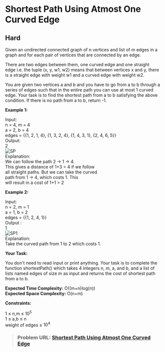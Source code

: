 # **Shortest Path Using Atmost One Curved Edge**

## **Hard**

Given an undirected connected graph of n vertices and list of m edges in a graph and for each pair of vertices that are connected by an edge. 

There are two edges between them, one curved edge and one straight edge i.e. the tuple (x, y, w1, w2) means that between vertices x and y, there is a straight edge with weight w1 and a curved edge with weight w2.

You are given two vertices a and b and you have to go from a to b through a series of edges such that in the entire path you can use at most 1 curved edge. Your task is to find the shortest path from a to b satisfying the above condition. If there is no path from a to b, return -1.
   
**Example 1:**

Input:  
n = 4, m = 4  
a = 2, b = 4  
edges = {{1, 2, 1, 4}, {1, 3, 2, 4},
         {1, 4, 3, 1}, {2, 4, 6, 5}}  
Output:  
2  
![SP](https://user-images.githubusercontent.com/97666287/221103243-51d90313-3704-4902-b2a5-efe6d5937dd6.png)  
Explanation:  
We can follow the path 2 -> 1 -> 4.  
This gives a distance of 1+3 = 4 if we follow  
all straight paths. But we can take the curved  
path  from 1 -> 4, which costs 1. This  
will result in a cost of 1+1 = 2

**Example 2:**

Input:  
n = 2, m = 1  
a = 1, b = 2  
edges = {{1, 2, 4, 1}}  
Output :  
1  
![SP1](https://user-images.githubusercontent.com/97666287/221103598-35a77505-10bc-4107-b61b-18d0fcaa1e33.png)  
Explanation:  
Take the curved path from 1 to 2 which costs 1. 

**Your Task:**  

You don't need to read input or print anything. Your task is to complete the function shortestPath() which takes 4 integers n, m, a, and b, and a list of lists named edges of size m as input and returns the cost of shortest path from a to b.

**Expected Time Complexity:** O((m+n)log(n))  
**Expected Space Complexity:** O(n+m)    

**Constraints:**

1 ≤ n,m ≤ $10^5$  
1 ≤ a,b ≤ n  
weight of edges ≤ $10^4$     

> ### **Problem URL: [Shortest Path Using Atmost One Curved Edge](https://practice.geeksforgeeks.org/problems/e7d81a082cda6bd1e959d943197aa3bc21b88bdb/1)**
